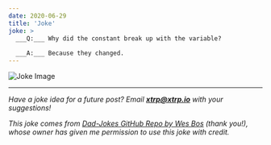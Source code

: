 ```yaml
---
date: 2020-06-29
title: 'Joke'
joke: >
  ___Q:___ Why did the constant break up with the variable?
  
  ___A:___ Because they changed.
---
```


![Joke Image](https://private.xtrp.io/projects/DailyDeveloperJokes/public_image_server/images/5e125925337e5.png)

---
*Have a joke idea for a future post? Email **[xtrp@xtrp.io](mailto:xtrp@xtrp.io)** with your suggestions!*

*This joke comes from [Dad-Jokes GitHub Repo by Wes Bos](https://github.com/wesbos/dad-jokes) (thank you!), whose owner has given me permission to use this joke with credit.*

<!-- 
Joke text:
**Q:** Why did the constant break up with the variable?

**A:** Because they changed.
 -->

